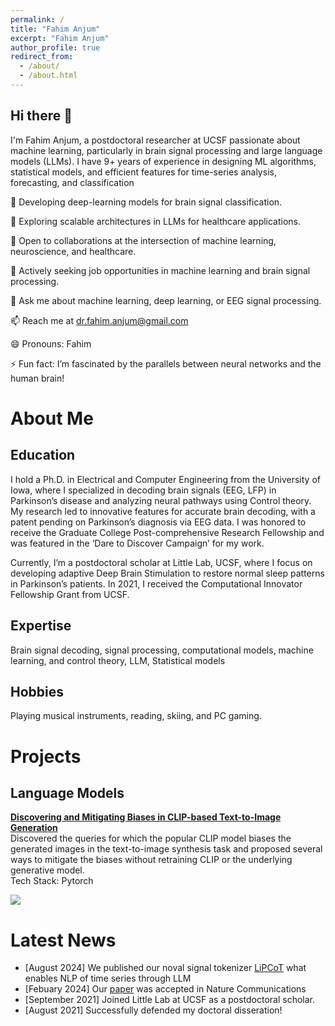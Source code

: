 ```yaml
---
permalink: /
title: "Fahim Anjum"
excerpt: "Fahim Anjum"
author_profile: true
redirect_from: 
  - /about/
  - /about.html
---
```


Hi there 👋
----
I'm Fahim Anjum, a postdoctoral researcher at UCSF passionate about machine learning, particularly in brain signal processing and large language models (LLMs). I have 9+ years of experience in designing ML algorithms, statistical models, and efficient features for time-series analysis, forecasting, and classification


🔭 Developing deep-learning models for brain signal classification.

🌱 Exploring scalable architectures in LLMs for healthcare applications.

👯 Open to collaborations at the intersection of machine learning, neuroscience, and healthcare.

🤔 Actively seeking job opportunities in machine learning and brain signal processing.

💬 Ask me about machine learning, deep learning, or EEG signal processing.

📫 Reach me at [dr.fahim.anjum@gmail.com](mailto:dr.fahim.anjum@gmail.com)

😄 Pronouns: Fahim

⚡ Fun fact: I’m fascinated by the parallels between neural networks and the human brain!

<div id="aboutme">
<h1>About Me</h1>

<h2>Education</h2>
I hold a Ph.D. in Electrical and Computer Engineering from the University of Iowa, where I specialized in decoding brain signals (EEG, LFP) in Parkinson’s disease and analyzing neural pathways using Control theory. My research led to innovative features for accurate brain decoding, with a patent pending on Parkinson’s diagnosis via EEG data. I was honored to receive the Graduate College Post-comprehensive Research Fellowship and was featured in the ‘Dare to Discover Campaign’ for my work.

Currently, I’m a postdoctoral scholar at Little Lab, UCSF, where I focus on developing adaptive Deep Brain Stimulation to restore normal sleep patterns in Parkinson’s patients. In 2021, I received the Computational Innovator Fellowship Grant from UCSF.

<h2>Expertise</h2> 
Brain signal decoding, signal processing, computational models, machine learning, and control theory, LLM, Statistical models

<h2>Hobbies</h2> 
Playing musical instruments, reading, skiing, and PC gaming.


<div id="projects">
<h1>Projects</h1>

<h2>Language Models</h2>

<div class="archive__proj__row">
  <div class="archive__proj__right">
    <p>
    <b><a href="https://drive.google.com/file/d/1uDgAPfl3bA4wbWtpOPdPdiQq0wzTiAOl/view">Discovering and Mitigating Biases in CLIP-based Text-to-Image Generation</a></b>
    <br>Discovered the queries for which the popular CLIP model biases the generated images in the text-to-image synthesis task and proposed several ways to mitigate the biases without retraining CLIP or the underlying generative model. <br> Tech Stack: Pytorch
    </p>
  </div>
  <div class="archive__proj__left">
    <div>
        <img  src="https://mehrab-tanjim.github.io/images/debiasing_clip.png"> 
    </div>
  </div>
</div>

<div id="news">
<h1>Latest News</h1>

- [August 2024] We published our noval signal tokenizer [LiPCoT](https://github.com/MDFahimAnjum/LiPCoT) what enables NLP of time series through LLM
- [Febuary 2024] Our [paper](https://www.nature.com/articles/s41467-024-46002-7) was accepted in Nature Communications
- [September 2021] Joined Little Lab at UCSF as a postdoctoral scholar.
- [August 2021] Successfully defended my doctoral disseration!


